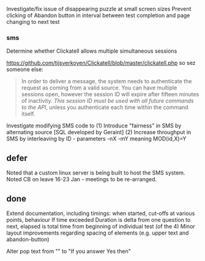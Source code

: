 
Investigate/fix issue of disappearing puzzle at small screen sizes
Prevent clicking of Abandon button in interval between test completion and page changing to next test


### sms

Determine whether Clickatell allows multiple simultaneous sessions

https://github.com/tijsverkoyen/Clickatell/blob/master/clickatell.php so sez someone else:
>In order to deliver a message, the system needs to authenticate the request as coming from a valid source.
>You can have multiple sessions open, however the session ID will expire after fifteen minutes of inactivity.
>*This session ID must be used with all future commands to the API*, unless you authenticate each time within the command itself.

Investigate modifying SMS code to 
(1) Introduce "fairness" in SMS by alternating source [SQL developed by Geraint]
(2) Increase throughput in SMS by interleaving by ID - parameters -nX -mY meaning MOD(id,X)=Y

## defer

Noted that a custom linux server is being built to host the SMS system.
Noted CB on leave 16-23 Jan - meetings to be re-arranged.

## done

Extend documentation, including timings: when started,  cut-offs at various points, behaviour If time exceeded
Duration is delta from one question to next, elapsed is total time from beginning of individual test (of the 4)
Minor layout improvements regarding spacing of elements (e.g. upper text and abandon-button)

Alter pop text from "" to "If you answer Yes then"
